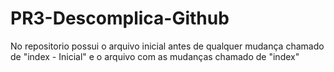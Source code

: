 # PR3-Descomplica-Github
 
No repositorio possui o arquivo inicial antes de qualquer mudança chamado de "index - Inicial" e o arquivo com as mudanças chamado de "index"
